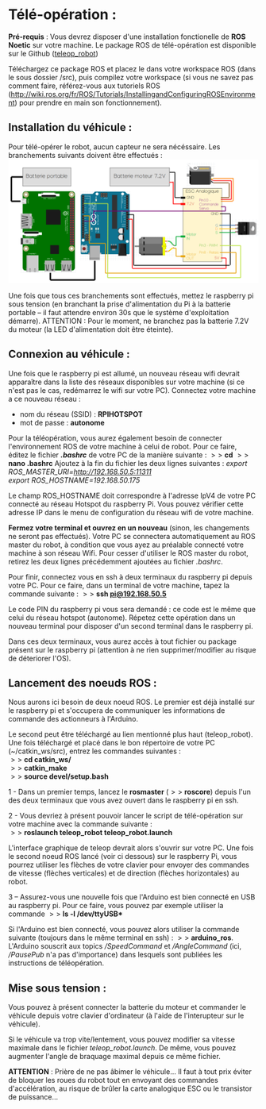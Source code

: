 # Télé-opération : 

**Pré-requis** : Vous devrez disposer d'une installation fonctionelle de **ROS Noetic** sur votre machine. Le package ROS de télé-opération est disponible sur le Github ([teleop_robot](https://github.com/Intelligent-Systems-MSc/cva-su/tree/main/VehicleControl/teleop_robot))  
  
Téléchargez ce package ROS et placez le dans votre workspace ROS (dans le sous dossier /src), puis compilez votre workspace (si vous ne savez pas comment faire, référez-vous aux tutoriels ROS (http://wiki.ros.org/fr/ROS/Tutorials/InstallingandConfiguringROSEnvironment)
pour prendre en main son fonctionnement).

## Installation du véhicule : 
Pour télé-opérer le robot, aucun capteur ne sera nécéssaire. Les branchements suivants doivent être effectués :   
<img src="https://github.com/Intelligent-Systems-MSc/cva-su/blob/main/VehicleControl/teleop_robot/teleop.png" width="600">  
  
Une fois que tous ces branchements sont effectués, mettez le raspberry pi sous tension (en branchant la prise d'alimentation du Pi à la batterie portable – il faut attendre environ 30s que le système d'exploitation démarre).  ATTENTION : Pour le moment, ne branchez pas la batterie 7.2V du moteur (la LED d'alimentation doit être éteinte). 

## Connexion au véhicule : 
Une fois que le raspberry pi est allumé, un nouveau réseau wifi devrait apparaître dans la liste des réseaux disponibles sur votre machine (si ce n'est pas le cas, redémarrez le wifi sur votre PC). Connectez votre machine a ce nouveau réseau : 
- nom du réseau (SSID) : **RPIHOTSPOT**
- mot de passe : **autonome**
  
Pour la téléopération, vous aurez également besoin de connecter l'environnement ROS de votre machine à celui de robot. Pour ce faire, éditez le fichier *__.bashrc__* de votre PC de la manière suivante : 
$>>$ **cd**
$>>$ **nano .bashrc**
Ajoutez à la fin du fichier les deux lignes suivantes : 
*export ROS_MASTER_URI=http://192.168.50.5:11311*    
*export ROS_HOSTNAME=192.168.50.175*    
  
Le champ ROS_HOSTNAME doit correspondre à l'adresse IpV4 de votre PC connecté au réseau Hotspot du raspberry Pi. Vous pouvez vérifier cette adresse IP dans le menu de configuration du réseau wifi de votre machine.
  
**Fermez votre terminal et ouvrez en un nouveau** (sinon, les changements ne seront pas effectués). Votre PC se connectera automatiquement au ROS master du robot, à condition que vous ayez au préalable connecté votre machine à son réseau Wifi. Pour cesser d'utiliser le ROS master du robot, retirez les deux lignes précédemment ajoutées au fichier *.bashrc*. 
    
Pour finir, connectez vous en ssh à deux terminaux du raspberry pi depuis votre PC. Pour ce faire, dans un terminal de votre machine, tapez la commande suivante : 
$>>$ **ssh pi@192.168.50.5**  
  
Le code PIN du raspberry pi vous sera demandé : ce code est le même que celui du réseau hotspot (autonome). Répetez cette opération dans un nouveau terminal pour disposer d'un second terminal dans le raspberry pi. 

Dans ces deux terminaux, vous aurez accès à tout fichier ou package présent sur le raspberry pi (attention à ne rien supprimer/modifier au risque de déteriorer l'OS). 

## Lancement des noeuds ROS : 
Nous aurons ici besoin de deux noeud ROS. Le premier est déjà installé sur le raspberry pi et s'occupera de communiquer les informations de commande des actionneurs à l'Arduino.   
  
Le second peut être téléchargé au lien mentionné plus haut (teleop_robot). Une fois téléchargé et placé dans le bon répertoire de votre PC (~/catkin_ws/src), entrez les commandes suivantes :   
$>>$ **cd catkin_ws/**  
$>>$ **catkin_make**   
$>>$ **source devel/setup.bash**  

$1$ - Dans un premier temps, lancez le **rosmaster** ($>>$ **roscore**) depuis l'un des deux terminaux que vous avez ouvert dans le raspberry pi en ssh.   
  
$2$ - Vous devriez à présent pouvoir lancer le script de télé-opération sur votre machine avec la commande suivante :   
$>>$ **roslaunch teleop_robot teleop_robot.launch**  
  
L'interface graphique de teleop devrait alors s'ouvrir sur votre PC. Une fois le second noeud ROS lancé (voir ci dessous) sur le raspberry Pi, vous pourrez utiliser les flèches de votre clavier pour envoyer des commandes de vitesse (flèches verticales) et de direction (flèches horizontales) au robot.   
  
$3$ – Assurez-vous une nouvelle fois que l'Arduino est bien connecté en USB au raspberry pi. Pour ce faire, vous pouvez par  exemple utiliser la commande $>>$ __ls -l /dev/ttyUSB*__  
  
Si l'Arduino est bien connecté, vous pouvez alors utiliser la commande suivante (toujours dans le même terminal en ssh) : $>>$ **arduino_ros**. L'Arduino souscrit aux topics */SpeedCommand* et */AngleCommand* (ici, */PausePub* n'a pas d'importance) dans lesquels sont publiées les instructions de téléopération.  
  
## Mise sous tension : 
Vous pouvez à présent connecter la batterie du moteur et commander le véhicule depuis votre clavier d'ordinateur (à l'aide de l'interupteur sur le véhicule).   
  
Si le véhicule va trop vite/lentement, vous pouvez modifier sa vitesse maximale dans le fichier *teleop_robot.launch*. De même, vous pouvez augmenter l'angle de braquage maximal depuis ce même fichier. 
  
**ATTENTION** : Prière de ne pas âbimer le véhicule... Il faut à tout prix éviter de bloquer les roues du robot tout en envoyant des commandes d'accélération, au risque de brûler la carte analogique ESC ou le transistor de puissance... 
